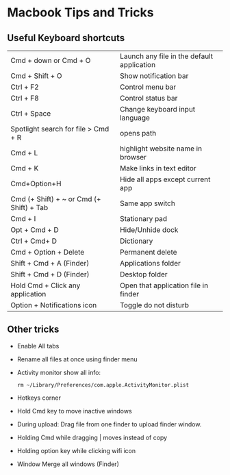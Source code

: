 # Macbook Tips and Tricks

## Useful Keyboard shortcuts

|||
|--|--|
|Cmd + down or Cmd + O | Launch any file in the default application
|Cmd + Shift + O | Show notification bar
|Ctrl + F2 | Control menu bar
|Ctrl + F8 | Control status bar
|Ctrl + Space | Change keyboard input language
|Spotlight search for file > Cmd + R  |opens path
|Cmd + L | highlight website name in browser
|Cmd + K | Make links in text editor
|Cmd+Option+H | Hide all apps except current app
|Cmd (+ Shift) + ~ or Cmd (+ Shift) + Tab| Same app switch
|Cmd + I | Stationary pad 
|Opt + Cmd + D | Hide/Unhide dock
|Ctrl + Cmd+ D | Dictionary
|Cmd + Option + Delete | Permanent delete
|Shift + Cmd + A (Finder) | Applications folder
|Shift + Cmd + D (Finder) | Desktop folder
|Hold Cmd + Click any application | Open that application file in finder
|Option + Notifications icon | Toggle do not disturb

## Other tricks

- Enable All tabs
- Rename all files at once using finder menu
- Activity monitor show all info: 

  ```
  rm ~/Library/Preferences/com.apple.ActivityMonitor.plist
  ```

- Hotkeys corner
- Hold Cmd key to move inactive windows
- During upload: Drag file from one finder to upload finder window.
- Holding Cmd while dragging | moves instead of copy
- Holding option key while clicking wifi icon
- Window Merge all windows (Finder)

